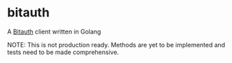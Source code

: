 # bitauth

A [Bitauth](https://github.com/bitpay/bitauth) client written in Golang

NOTE: This is not production ready. Methods are yet to be implemented and tests
need to be made comprehensive.
